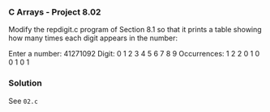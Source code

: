 ### C Arrays - Project 8.02

Modify the repdigit.c program of Section 8.1 so that it prints a table showing how many times each digit appears in the number:

Enter a number: 41271092
Digit:        0 1 2 3 4 5 6 7 8 9
Occurrences:  1 2 2 0 1 0 0 1 0 1

### Solution

See ```02.c```
